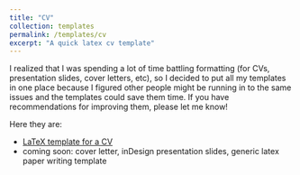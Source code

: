 ```yaml
---
title: "CV"
collection: templates
permalink: /templates/cv
excerpt: "A quick latex cv template"
---
```


I realized that I was spending a lot of time battling formatting (for CVs, presentation slides, cover letters, etc), so I decided to put all my templates in one place because I figured other people might be running in to the same issues and the templates could save them time. If you have recommendations for improving them, please let me know!


Here they are: 
 - [LaTeX template for a CV](https://boltonhowes22.github.io/files/cv.tex)
 - coming soon: cover letter, inDesign presentation slides, generic latex paper writing template